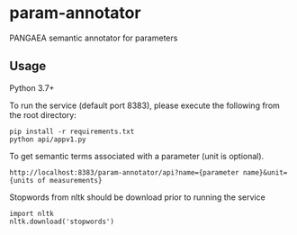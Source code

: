# param-annotator
PANGAEA semantic annotator for parameters

## Usage
Python 3.7+

To run the service (default port 8383), please execute the following from the root directory:

```
pip install -r requirements.txt
python api/appv1.py
```

To get semantic terms associated with a parameter (unit is optional).
```
http://localhost:8383/param-annotator/api?name={parameter name}&unit={units of measurements}
```

Stopwords from nltk should be download prior to running the service
```
import nltk
nltk.download('stopwords')
```

